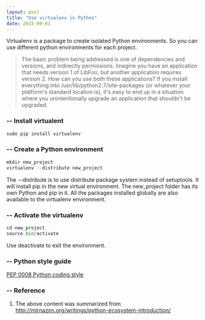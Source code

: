```yaml
---
layout: post
title: "Use virtualenv in Python"
date: 2015-09-01
---
```




Virtualenv is a package to create isolated Python environments. So you can use different python environments for each project.  

> The basic problem being addressed is one of dependencies and versions, and indirectly permissions. Imagine you have an application that needs version 1 of LibFoo, but another application requires version 2. How can you use both these applications? If you install everything into /usr/lib/python2.7/site-packages (or whatever your platform's standard location is), it's easy to end up in a situation where you unintentionally upgrade an application that shouldn't be upgraded.

### -- Install virtualent
```python
sudo pip install virtualenv
```

### -- Create a Python environment
```python
mkdir new_project
virtualenv --distribute new_project
```

The --distribute is to use distribute package system instead of setuptools. It will install pip in the new virtual environment.  The new_project folder has its own Python and pip in it. All the packages installed globally are also available to the virtualenv environment.


### -- Activate the virtualenv
```python
cd new_project
source bin/activate
```

Use deactivate to exit the environment.

### -- Python style guide
[PEP 0008 Python coding style](https://www.python.org/dev/peps/pep-0008/)



### -- Reference
1. The above content was summarized from http://mirnazim.org/writings/python-ecosystem-introduction/